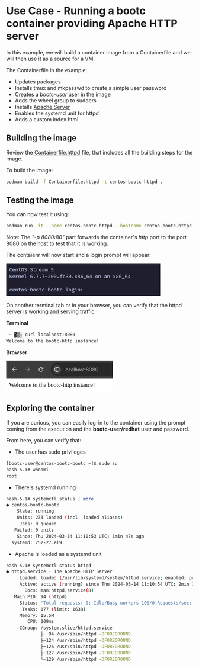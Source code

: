 # Use Case - Running a bootc container providing Apache HTTP server

In this example, we will build a container image from a Containerfile and we will then use it as a source for a VM.

The Containerfile in the example:

- Updates packages
- Installs tmux and mkpasswd to create a simple user password
- Creates a *bootc-user* user in the image
- Adds the wheel group to sudoers
- Installs [Apache Server](https://httpd.apache.org/)
- Enables the systemd unit for httpd
- Adds a custom index.html

## Building the image

Review the [Containerfile.httpd](Containerfile.httpd) file, that includes all the building steps for the image.

To build the image:

```bash
podman build -f Containerfile.httpd -t centos-bootc-httpd .
```

## Testing the image

You can now test it using:

```bash
podman run -it --name centos-bootc-httpd --hostname centos-bootc-httpd -p 8080:80 centos-bootc-httpd
```

Note: The *"-p 8080:80"* part forwards the container's *http* port to the port 8080 on the host to test that it is working.

The contaienr will now start and a login prompt will appear:

![](./assets/bootc-container.png)

On another terminal tab or in your browser, you can verify that the httpd server is working and serving traffic.

**Terminal**

```bash
 ~ ▓▒░ curl localhost:8080                                                                                                           ░▒▓ ✔  11:59:44
Welcome to the bootc-http instance!
```

**Browser**

![](./assets/browser-test.png)

## Exploring the container

If you are curious, you can easily log-in to the container using the prompt coming from the execution and the **bootc-user/redhat** user and password.

From here, you can verify that:

- The user has sudo privileges

```bash
[bootc-user@centos-bootc-bootc ~]$ sudo su
bash-5.1# whoami
root
```

- There's systemd running
```bash
bash-5.1# systemctl status | more
● centos-bootc-bootc
    State: running
    Units: 233 loaded (incl. loaded aliases)
     Jobs: 0 queued
   Failed: 0 units
    Since: Thu 2024-03-14 11:10:53 UTC; 1min 47s ago
  systemd: 252-27.el9
```

- Apache is loaded as a systemd unit

```bash
bash-5.1# systemctl status httpd
● httpd.service - The Apache HTTP Server
     Loaded: loaded (/usr/lib/systemd/system/httpd.service; enabled; preset: disabled)
     Active: active (running) since Thu 2024-03-14 11:10:54 UTC; 2min 14s ago
       Docs: man:httpd.service(8)
   Main PID: 94 (httpd)
     Status: "Total requests: 0; Idle/Busy workers 100/0;Requests/sec: 0; Bytes served/sec:   0 B/sec"
      Tasks: 177 (limit: 1638)
     Memory: 15.5M
        CPU: 209ms
     CGroup: /system.slice/httpd.service
             ├─ 94 /usr/sbin/httpd -DFOREGROUND
             ├─124 /usr/sbin/httpd -DFOREGROUND
             ├─126 /usr/sbin/httpd -DFOREGROUND
             ├─127 /usr/sbin/httpd -DFOREGROUND
             └─129 /usr/sbin/httpd -DFOREGROUND
```

